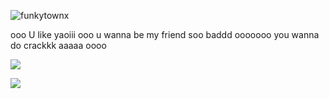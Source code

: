 <p align="left"> <img src="https://komarev.com/ghpvc/?username=funkytownx&label=Profile%20views&color=ed546e&style=flat" alt="funkytownx" /> </p>
ooo U like yaoiii ooo u wanna be my friend soo baddd ooooooo you wanna do crackkk aaaaa oooo    

![](https://t4.ftcdn.net/jpg/00/82/05/83/360_F_82058314_YqM4HuMYBrePcyKadRhAzLxm5hb1954X.jpg)

![](https://i.pinimg.com/564x/be/28/fa/be28faa90366cda71e746160d03a172a.jpg)
